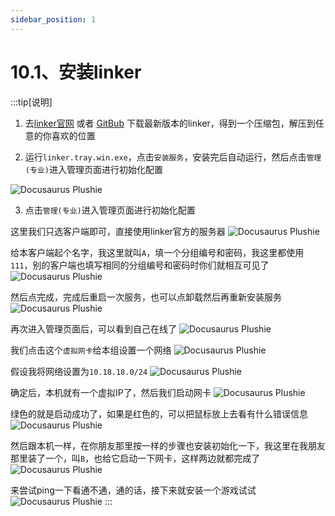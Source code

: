 ```yaml
---
sidebar_position: 1
---
```


# 10.1、安装linker

:::tip[说明]
1. 去<a href="https://linker.snltty.com" target="_blank">linker官网</a> 或者 <a href="https://github.com/snltty/linker/releases" target="_blank">GitBub</a> 下载最新版本的linker，得到一个压缩包，解压到任意的你喜欢的位置

2. 运行`linker.tray.win.exe`，点击`安装服务`，安装完后自动运行，然后点击`管理(专业)`进入管理页面进行初始化配置

![Docusaurus Plushie](./img/tray1.png)

3. 点击`管理(专业)`进入管理页面进行初始化配置

这里我们只选客户端即可，直接使用linker官方的服务器
![Docusaurus Plushie](./img/init1.png)

给本客户端起个名字，我这里就叫`A`，填一个分组编号和密码，我这里都使用`111`，别的客户端也填写相同的分组编号和密码时你们就相互可见了
![Docusaurus Plushie](./img/init2.png)

然后点完成，完成后重启一次服务，也可以点卸载然后再重新安装服务
![Docusaurus Plushie](./img/init3.png)

再次进入管理页面后，可以看到自己在线了
![Docusaurus Plushie](./img/init4.png)

我们点击这个`虚拟网卡`给本组设置一个网络
![Docusaurus Plushie](./img/init5.png)

假设我将网络设置为`10.18.18.0/24`
![Docusaurus Plushie](./img/init6.png)

确定后，本机就有一个虚拟IP了，然后我们启动网卡
![Docusaurus Plushie](./img/init7.png)

绿色的就是启动成功了，如果是红色的，可以把鼠标放上去看有什么错误信息
![Docusaurus Plushie](./img/init8.png)

然后跟本机一样，在你朋友那里按一样的步骤也安装初始化一下，我这里在我朋友那里装了一个，叫`B`，也给它启动一下网卡，这样两边就都完成了
![Docusaurus Plushie](./img/init9.png)

来尝试ping一下看通不通，通的话，接下来就安装一个游戏试试
![Docusaurus Plushie](./img/init10.png)
:::
